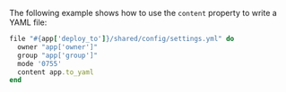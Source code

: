 The following example shows how to use the `content` property to write a
YAML file:

``` ruby
file "#{app['deploy_to']}/shared/config/settings.yml" do
  owner "app['owner']"
  group "app['group']"
  mode '0755'
  content app.to_yaml
end
```